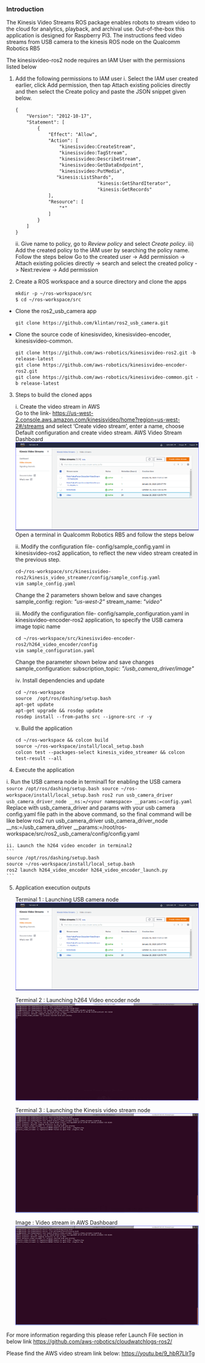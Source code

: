 ### Introduction
The Kinesis Video Streams ROS package enables robots to stream video to the cloud for analytics, playback, and archival use. Out-of-the-box this application is designed for Raspberry Pi3. The instructions feed video streams from USB camera to the kinesis ROS node on the Qualcomm Robotics RB5

The kinesisvideo-ros2 node requires an IAM User with the permissions listed below

1. Add the following permissions to IAM user
 i. Select the IAM user created earlier, click Add permission, then tap Attach existing policies directly and then select the Create policy and paste the JSON snippet given below.
    ```
    {
        "Version": "2012-10-17",
        "Statement": [
            {
                "Effect": "Allow",
                "Action": [
                    "kinesisvideo:CreateStream",
                    "kinesisvideo:TagStream",
                    "kinesisvideo:DescribeStream",
                    "kinesisvideo:GetDataEndpoint",
                    "kinesisvideo:PutMedia",
                   "kinesis:ListShards",
                                  "kinesis:GetShardIterator",
                                  "kinesis:GetRecords"
                ],
                "Resource": [
                    "*"
                ]
            }
        ]
    }
    ```
    ii. Give name to policy, go to _Review policy_ and select _Create policy_.
    iii) Add the created policy to the IAM user by searching the policy name. Follow the steps below
    Go to the created user -> Add permission -> Attach existing policies directly -> search and select the created policy -> Next:review -> Add permission

2.  Create a ROS workspace and a source directory and clone the apps
    ```
    mkdir -p ~/ros-workspace/src 
    $ cd ~/ros-workspace/src
    ```
- Clone the ros2_usb_camera app
    ```
    git clone https://github.com/klintan/ros2_usb_camera.git
    ```
- Clone the source code of kinesisvideo, kinesisvideo-encoder, kinesisvideo-common.
    ```
    git clone https://github.com/aws-robotics/kinesisvideo-ros2.git -b release-latest
    git clone https://github.com/aws-robotics/kinesisvideo-encoder-ros2.git
    git clone https://github.com/aws-robotics/kinesisvideo-common.git -b release-latest
    ```

3. Steps to build the cloned apps

    i. Create the video stream in AWS                          
        Go to the link- https://us-west-2.console.aws.amazon.com/kinesisvideo/home?region=us-west-2#/streams and select ‘Create video stream’, enter a name, choose Default configuration and create video stream. 
        AWS Video Stream Dashboard
        ![AWS](image/KinesisVideo_Screenshot_4.PNG)
        Open a terminal in Qualcomm Robotics RB5 and follow the steps below
        
    ii. Modify the configuration file- config/sample_config.yaml in kinesisvideo-ros2 application, to reflect the new video stream created in the previous step.
    ```
    cd~/ros-workspace/src/kinesisvideo-ros2/kinesis_video_streamer/config/sample_config.yaml
    vim sample_config.yaml
    ```
    Change the 2 parameters shown below and save changes 
    sample_config:
    region: _"us-west-2"_
    stream_name: _"video"_
    
    iii. Modify the configuration file- config/sample_configuration.yaml  in kinesisvideo-encoder-ros2 application, to specify the USB camera image topic name
    ```
    cd ~/ros-workspace/src/kinesisvideo-encoder-ros2/h264_video_encoder/config
    vim sample_configuration.yaml
    ```
    Change the parameter shown below and save changes
    sample_configuration: 
    subscription_topic: _"/usb_camera_driver/image"_
    
    iv. Install dependencies and update
    ```
    cd ~/ros-workspace 
    source  /opt/ros/dashing/setup.bash
    apt-get update 
    apt-get upgrade && rosdep update
    rosdep install --from-paths src --ignore-src -r -y
    ```
    v. Build the application
    ```
    cd ~/ros-workspace && colcon build
    source ~/ros-workspace/install/local_setup.bash
    colcon test --packages-select kinesis_video_streamer && colcon test-result --all
    ```
4. Execute the application

i. Run the USB camera node in terminal1 for enabling the USB camera
    ```
    source /opt/ros/dashing/setup.bash
    source ~/ros-workspace/install/local_setup.bash
    ros2 run usb_camera_driver usb_camera_driver_node __ns:=/<your namespace> __params:=config.yaml
    ```
    Replace <your namespace> with usb_camera_driver and params with your usb camera config.yaml file path in the above command, so the final command will be like below
    ros2 run usb_camera_driver usb_camera_driver_node __ns:=/usb_camera_driver __params:=/root/ros-workspace/src/ros2_usb_camera/config/config.yaml
    
    ii. Launch the h264 video encoder in terminal2
    ```
    source /opt/ros/dashing/setup.bash
    source ~/ros-workspace/install/local_setup.bash
    ros2 launch h264_video_encoder h264_video_encoder_launch.py
    ```
5. Application execution outputs

    Terminal 1 : Launching USB camera node
    ![AWS](image/KinesisVideo_Screenshot_4.PNG)
    
    Terminal 2 : Launching h264 Video encoder node
    ![Terminal](image/KinesisVideo_Screenshot_2.PNG)
    
     Terminal 3 : Launching the Kinesis video stream node
     ![Terminal](image/KinesisVideo_Screenshot_3.PNG)
     
     Image :  Video stream in AWS Dashboard
     ![AWS](image/KinesisVideo_Screenshot_3.PNG)

For more information regarding this please refer Launch File section in below link https://github.com/aws-robotics/cloudwatchlogs-ros2/

Please find the AWS video stream link below:
https://youtu.be/9_hbR7LIrTg










